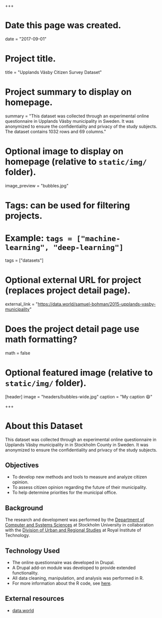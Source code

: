 +++
# Date this page was created.
date = "2017-09-01"

# Project title.
title = "Upplands Väsby Citizen Survey Dataset"

# Project summary to display on homepage.
summary = "This dataset was collected through an experimental online questionnaire in Upplands Väsby municipality in Sweden. It was anonymized to ensure the confidentiality and privacy of the study subjects. The dataset contains 1032 rows and 69 columns."

# Optional image to display on homepage (relative to `static/img/` folder).
image_preview = "bubbles.jpg"

# Tags: can be used for filtering projects.
# Example: `tags = ["machine-learning", "deep-learning"]`
tags = ["datasets"]

# Optional external URL for project (replaces project detail page).
external_link = "https://data.world/samuel-bohman/2015-upplands-vasby-municipality"

# Does the project detail page use math formatting?
math = false

# Optional featured image (relative to `static/img/` folder).
[header]
image = "headers/bubbles-wide.jpg"
caption = "My caption :smile:"

+++

# About this Dataset
This dataset was collected through an experimental online questionnaire in Upplands Väsby municipality in in Stockholm County in Sweden. It was anonymized to ensure the confidentiality and privacy of the study subjects. 

## Objectives
* To develop new methods and tools to measure and analyze citizen opinion. 
* To assess citizen opinion regarding the future of their municipality. 
* To help determine priorities for the municipal office. 

## Background
The research and development was performed by the [Department of Computer and Systems Sciences](http://dsv.su.se/) at Stockholm University in collaboration with the [Division of Urban and Regional Studies](https://www.kth.se/en/abe/om-skolan/2.1166/inst/som) at Royal Institute of Technology. 

## Technology Used
* The online questionnaire was developed in Drupal. 
* A Drupal add-on module was developed to provide extended functionality. 
* All data cleaning, manipulation, and analysis was performed in R. 
* For more information about the R code, see [here](https://github.com/samuel-bohman/xplor). 

## External resources
* [data.world](https://data.world/samuel-bohman/2015-upplands-vasby-municipality)
